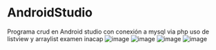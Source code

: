 # AndroidStudio
Programa crud en Android studio con conexión a mysql via php uso de listview y arraylist examen inacap
![image](https://user-images.githubusercontent.com/37011968/151630083-57a28c0d-6430-493b-9ba1-aa1d47c0f3d1.png)
![image](https://user-images.githubusercontent.com/37011968/151630193-f31fd062-eaa9-4b3b-9cba-45673e80e17a.png)
![image](https://user-images.githubusercontent.com/37011968/151630334-d7cb3fe2-6d51-4819-9a42-b9d9b14aa6de.png)
![image](https://user-images.githubusercontent.com/37011968/151630443-be153ab4-3e29-420b-a448-247bcdcdb917.png)

